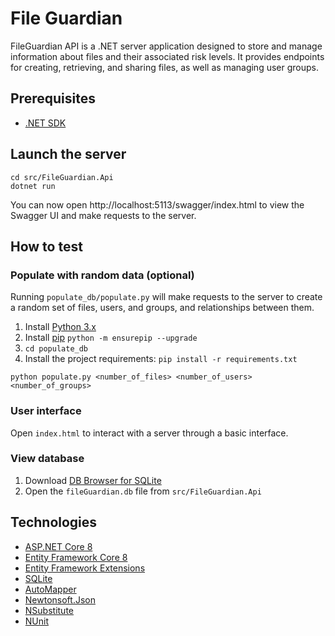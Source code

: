# File Guardian

FileGuardian API is a .NET server application designed to store and manage information about files and their associated risk levels. It provides endpoints for creating, retrieving, and sharing files, as well as managing user groups.

## Prerequisites

- [.NET SDK](https://dotnet.microsoft.com/download)

## Launch the server
```
cd src/FileGuardian.Api
dotnet run
```
You can now open http://localhost:5113/swagger/index.html to view the Swagger UI and make requests to the server.

## How to test

### Populate with random data (optional)
Running `populate_db/populate.py` will make requests to the server to create a random set of files, users, and groups, and relationships between them.

1. Install [Python 3.x](https://www.python.org/downloads/)
2. Install [pip](https://pip.pypa.io/en/stable/installation/) `python -m ensurepip --upgrade`
4. `cd populate_db`
5. Install the project requirements: `pip install -r requirements.txt`
```
python populate.py <number_of_files> <number_of_users> <number_of_groups>
```

### User interface
Open `index.html` to interact with a server through a basic interface.

### View database
1. Download [DB Browser for SQLite](https://sqlitebrowser.org/)
2. Open the `fileGuardian.db` file from `src/FileGuardian.Api`

## Technologies

- [ASP.NET Core 8](https://learn.microsoft.com/en-us/aspnet/core/introduction-to-aspnet-core?view=aspnetcore-8.0)
- [Entity Framework Core 8](https://learn.microsoft.com/en-us/ef/core/)
- [Entity Framework Extensions](https://entityframework-extensions.net/)
- [SQLite](https://www.sqlite.org/)
- [AutoMapper](https://automapper.org/)
- [Newtonsoft.Json](https://www.newtonsoft.com/json)
- [NSubstitute](https://nsubstitute.github.io/)
- [NUnit](https://nunit.org/)
